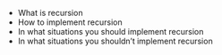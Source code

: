 - What is recursion
- How to implement recursion
- In what situations you should implement recursion
- In what situations you shouldn’t implement recursion
